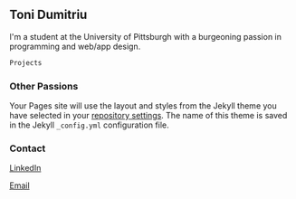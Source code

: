 ## Toni Dumitriu

I'm a student at the University of Pittsburgh with a burgeoning passion in programming and web/app design. 


```markdown
Projects


```


### Other Passions

Your Pages site will use the layout and styles from the Jekyll theme you have selected in your [repository settings](https://github.com/tonidumitriu/tonidumitriu.github.io/settings). The name of this theme is saved in the Jekyll `_config.yml` configuration file.

### Contact

[LinkedIn](https://www.linkedin.com/in/toni-dumitriu-4730a5199/)

[Email](aid17@pitt.edu)
